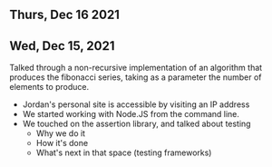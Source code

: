 ## Thurs, Dec 16 2021



## Wed, Dec 15, 2021

Talked through a non-recursive implementation of an algorithm that produces the fibonacci series, taking as a parameter the number of elements to produce.

- Jordan's personal site is accessible by visiting an IP address
- We started working with Node.JS from the command line.
- We touched on the assertion library, and talked about testing
	- Why we do it
	- How it's done
	- What's next in that space (testing frameworks)
